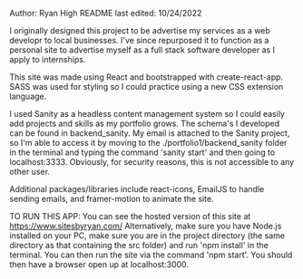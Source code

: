 Author: Ryan High
README last edited: 10/24/2022

I originally designed this project to be advertise my services as a web developr to local businesses. I've since repurposed it to function as a personal site to advertise myself as a full stack software developer as I apply to internships. 

This site was made using React and bootstrapped with create-react-app. SASS was used for styling so I could practice using a new CSS extension language. 

I used Sanity as a headless content management system so I could easily add projects and skills as my portfolio grows. The schema's I developed can be found in backend_sanity. My email is attached to the Sanity project, so I'm able to access it by moving to the ./portfolio1/backend_sanity folder in the terminal and typing the command 'sanity start' and then going to localhost:3333. Obviously, for security reasons, this is not accessible to any other user.

Additional packages/libraries include react-icons, EmailJS to handle sending emails, and framer-motion to animate the site.

TO RUN THIS APP:
You can see the hosted version of this site at https://www.sitesbyryan.com/
Alternatively, make sure you have Node.js installed on your PC, make sure you are in the project directory (the same directory as that containing the src folder) and run 'npm install' in the terminal. You can then run the site via the command 'npm start'. You should then have a browser open up at localhost:3000. 
